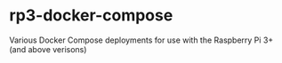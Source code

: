 # rp3-docker-compose
Various Docker Compose deployments for use with the Raspberry Pi 3+ (and above verisons)
